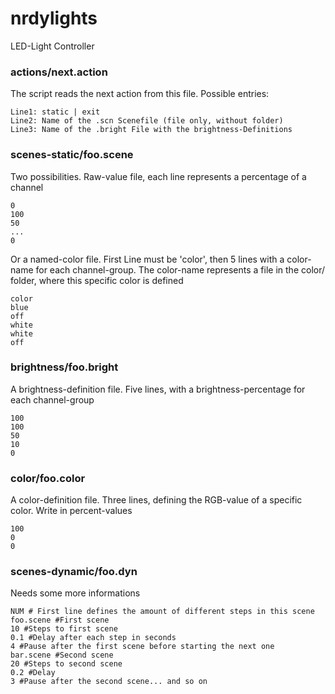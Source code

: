 # nrdylights
LED-Light Controller

### actions/next.action
The script reads the next action from this file. Possible entries:
```
Line1: static | exit
Line2: Name of the .scn Scenefile (file only, without folder)
Line3: Name of the .bright File with the brightness-Definitions
```

### scenes-static/foo.scene
Two possibilities. Raw-value file, each line represents a percentage of a channel
```
0
100
50
...
0
```
Or a named-color file. First Line must be 'color', then 5 lines with a color-name for each channel-group. The color-name represents a file in the color/ folder, where this specific color is defined
```
color
blue
off
white
white
off
```

### brightness/foo.bright
A brightness-definition file. Five lines, with a brightness-percentage for each channel-group
```
100
100
50
10
0
```

### color/foo.color
A color-definition file. Three lines, defining the RGB-value of a specific color. Write in percent-values
```
100
0
0
```

### scenes-dynamic/foo.dyn
Needs some more informations
```
NUM # First line defines the amount of different steps in this scene
foo.scene #First scene
10 #Steps to first scene
0.1 #Delay after each step in seconds
4 #Pause after the first scene before starting the next one
bar.scene #Second scene
20 #Steps to second scene
0.2 #Delay
3 #Pause after the second scene... and so on
```
